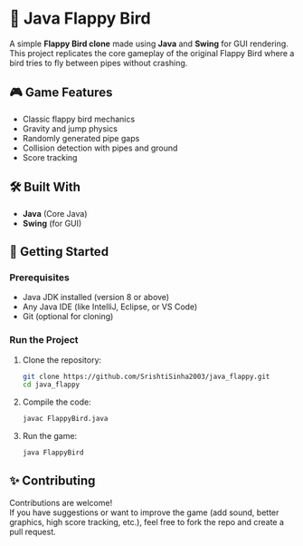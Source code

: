 
# 🐤 Java Flappy Bird

A simple **Flappy Bird clone** made using **Java** and **Swing** for GUI rendering.  
This project replicates the core gameplay of the original Flappy Bird where a bird tries to fly between pipes without crashing.

## 🎮 Game Features
- Classic flappy bird mechanics  
- Gravity and jump physics  
- Randomly generated pipe gaps  
- Collision detection with pipes and ground  
- Score tracking  


## 🛠️ Built With
- **Java** (Core Java)  
- **Swing** (for GUI)

## 🚀 Getting Started

### Prerequisites
- Java JDK installed (version 8 or above)  
- Any Java IDE (like IntelliJ, Eclipse, or VS Code)  
- Git (optional for cloning)

### Run the Project

1. Clone the repository:
    ```bash
    git clone https://github.com/SrishtiSinha2003/java_flappy.git
    cd java_flappy
    ```

2. Compile the code:
    ```bash
    javac FlappyBird.java
    ```

3. Run the game:
    ```bash
    java FlappyBird
    ```

## ✨ Contributing

Contributions are welcome!  
If you have suggestions or want to improve the game (add sound, better graphics, high score tracking, etc.), feel free to fork the repo and create a pull request.
